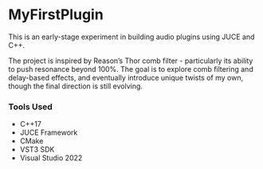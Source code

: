 # MyFirstPlugin

This is an early-stage experiment in building audio plugins using JUCE and C++.

The project is inspired by Reason’s Thor comb filter - particularly its ability to push resonance beyond 100%.
The goal is to explore comb filtering and delay-based effects, and eventually introduce unique twists of my own, though the final direction is still evolving.

### Tools Used
- C++17
- JUCE Framework
- CMake
- VST3 SDK
- Visual Studio 2022
